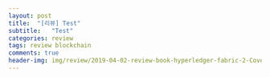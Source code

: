 ```yaml
---
layout: post
title:  "[리뷰] Test"
subtitle:   "Test"
categories: review
tags: review blockchain
comments: true
header-img: img/review/2019-04-02-review-book-hyperledger-fabric-2-Cover.png
---
```



